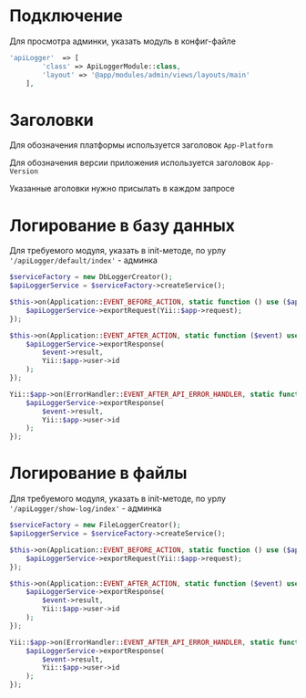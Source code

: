 # Подключение

Для просмотра админки, указать модуль в конфиг-файле
```php
'apiLogger'  => [
        'class' => ApiLoggerModule::class,
        'layout' => '@app/modules/admin/views/layouts/main'
    ],
```

# Заголовки
Для обозначения платформы используется заголовок ```App-Platform```

Для обозначения версии приложения используется заголовок ```App-Version```

Указанные аголовки нужно присылать в каждом запросе

# Логирование в базу данных

Для требуемого модуля, указать в init-методе, по урлу `'/apiLogger/default/index'` - админка

```php
$serviceFactory = new DbLoggerCreator();
$apiLoggerService = $serviceFactory->createService();

$this->on(Application::EVENT_BEFORE_ACTION, static function () use ($apiLoggerService) {
    $apiLoggerService->exportRequest(Yii::$app->request);
});

$this->on(Application::EVENT_AFTER_ACTION, static function ($event) use ($apiLoggerService) {
    $apiLoggerService->exportResponse(
        $event->result,
        Yii::$app->user->id
    );
});

Yii::$app->on(ErrorHandler::EVENT_AFTER_API_ERROR_HANDLER, static function (ErrorHandlerEvent $event) use ($apiLoggerService) {
    $apiLoggerService->exportResponse(
        $event->result,
        Yii::$app->user->id
    );
});
```

# Логирование в файлы

Для требуемого модуля, указать в init-методе, по урлу `'/apiLogger/show-log/index'` - админка

```php
$serviceFactory = new FileLoggerCreator();
$apiLoggerService = $serviceFactory->createService();

$this->on(Application::EVENT_BEFORE_ACTION, static function () use ($apiLoggerService) {
    $apiLoggerService->exportRequest(Yii::$app->request);
});

$this->on(Application::EVENT_AFTER_ACTION, static function ($event) use ($apiLoggerService) {
    $apiLoggerService->exportResponse(
        $event->result,
        Yii::$app->user->id
    );
});

Yii::$app->on(ErrorHandler::EVENT_AFTER_API_ERROR_HANDLER, static function (ErrorHandlerEvent $event) use ($apiLoggerService) {
    $apiLoggerService->exportResponse(
        $event->result,
        Yii::$app->user->id
    );
});
```